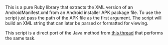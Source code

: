 This is a pure Ruby library that extracts the XML version of an
AndroidManifest.xml from an Android installer APK package file. To use the script
just pass the path of the APK file as the first argument. The script will build
an XML string that can later be parsed or formatted for viewing.

This script is a direct port of the Java method from [this thread](http://stackoverflow.com/questions/2097813/how-to-parse-the-androidmanifest-xml-file-inside-an-apk-package)
that performs the same task.

